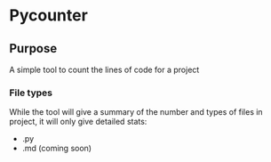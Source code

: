 # Pycounter

## Purpose
A simple tool to count the lines of code for a project

### File types
While the tool will give a summary of the number and types of files in project, it will only give detailed stats:

- .py
- .md (coming soon)